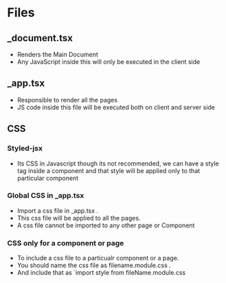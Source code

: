 # Files
## _document.tsx
- Renders the Main Document <Head> <body> <Main> <NextScript>
- Any JavaScript inside this will only be executed in the client side
## _app.tsx
- Responsible to render all the pages
- JS code inside this file will be executed both on client and server side

## CSS
### Styled-jsx 
- Its CSS in Javascript though its not recommended, we can have a style tag inside a component and that style will be applied only to that particular component
### Global CSS in _app.tsx
- Import a css file in _app.tsx .
- This css file will be applied to all the pages. 
- A css file cannot be imported to any other page or Component
### CSS only for a component or page
- To include a css file to a particualr component or a page.
- You should name the css file as filename.module.css . 
- And include that as `import style from fileName.module.css


